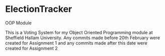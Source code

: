 # ElectionTracker
OOP Module

This is a Voting System for my Object Oriented Programming module at Sheffield Hallam University.
Any commits made before 20th February were created for Assignment 1 and any commits made after this date were created for Assignment 2
